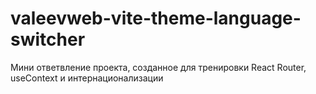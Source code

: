 # valeevweb-vite-theme-language-switcher
Мини ответвление проекта, созданное для тренировки React Router, useContext и интернационализации
